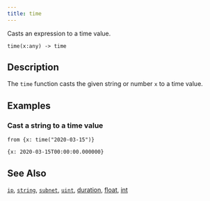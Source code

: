 ```yaml
---
title: time
---
```


Casts an expression to a time value.

```tql
time(x:any) -> time
```

## Description

The `time` function casts the given string or number `x` to a time value.

## Examples

### Cast a string to a time value

```tql
from {x: time("2020-03-15")}
```

```tql
{x: 2020-03-15T00:00:00.000000}
```

## See Also

[`ip`](/reference/functions/ip),
[`string`](/reference/functions/string),
[`subnet`](/reference/functions/subnet),
[`uint`](/reference/functions/uint),
[duration](/reference/functions/duration),
[float](/reference/functions/float),
[int](/reference/functions/int)
